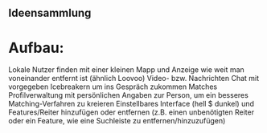## Ideensammlung

# Aufbau: 

Lokale Nutzer finden mit einer kleinen Mapp und Anzeige wie weit man voneinander entfernt ist (ähnlich Loovoo)
Video- bzw. Nachrichten Chat mit vorgegeben Icebreakern um ins Gespräch zukommen
Matches
Profilverwaltung mit persönlichen Angaben zur Person, um ein besseres Matching-Verfahren zu kreieren
Einstellbares Interface (hell $ dunkel) und Features/Reiter hinzufügen oder entfernen (z.B. einen unbenötigten Reiter oder ein Feature, wie eine Suchleiste zu entfernen/hinzuzufügen) 